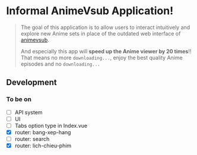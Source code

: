 # Informal AnimeVsub Application!

> The goal of this application is to allow users to interact intuitively and explore new Anime sets in place of the outdated web interface of [animevsub](https://animevietsub.tv).
>
> And especially this app will **speed up the Anime viewer by 20 times**!! That means no more `downloading...`, enjoy the best quality Anime episodes and no `downloading...`

## Development

### To be on

- [ ] API system
- [ ] UI
- [ ] Tabs option type in Index.vue
- [x] router: bang-xep-hang
- [ ] router: search
- [x] router: lich-chieu-phim
